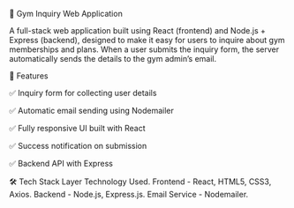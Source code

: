 📌 Gym Inquiry Web Application

A full-stack web application built using React (frontend) and Node.js + Express (backend), designed to make it easy for users to inquire about gym memberships and plans. When a user submits the inquiry form, the server automatically sends the details to the gym admin’s email.

🚀 Features

✅ Inquiry form for collecting user details

✅ Automatic email sending using Nodemailer

✅ Fully responsive UI built with React

✅ Success notification on submission

✅ Backend API with Express

🛠️ Tech Stack
Layer	Technology Used.
Frontend -	React, HTML5, CSS3, Axios.
Backend -	Node.js, Express.js.
Email Service -	Nodemailer.
